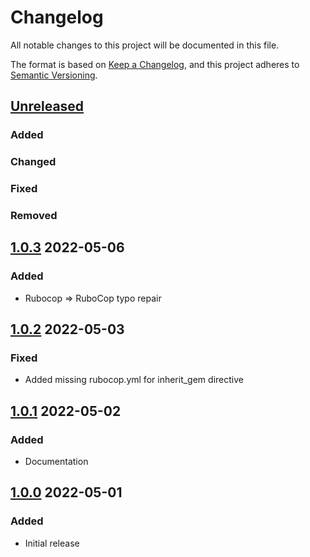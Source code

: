 # Changelog
All notable changes to this project will be documented in this file.

The format is based on [Keep a Changelog](https://keepachangelog.com/en/1.0.0/),
and this project adheres to [Semantic Versioning](https://semver.org/spec/v2.0.0.html).

## [Unreleased]
### Added

### Changed

### Fixed

### Removed

## [1.0.3] 2022-05-06
### Added
* Rubocop => RuboCop typo repair

## [1.0.2] 2022-05-03
### Fixed
* Added missing rubocop.yml for inherit_gem directive

## [1.0.1] 2022-05-02
### Added
* Documentation

## [1.0.0] 2022-05-01
### Added
* Initial release

[Unreleased]: https://github.com/rubocop-semver/rubocop-ruby2_3/compare/v1.0.3...HEAD
[1.0.3]: https://github.com/rubocop-semver/rubocop-ruby2_3/compare/v1.0.2...v1.0.3
[1.0.2]: https://github.com/rubocop-semver/rubocop-ruby2_3/compare/v1.0.1...v1.0.2
[1.0.1]: https://github.com/rubocop-semver/rubocop-ruby2_3/compare/v1.0.0...v1.0.1
[1.0.0]: https://github.com/rubocop-semver/rubocop-ruby2_3/compare/496ae0431f229da4ce2ca472954773af32f27078...v1.0.0
